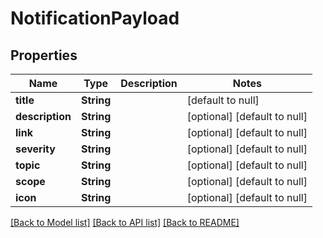 # NotificationPayload
## Properties

| Name | Type | Description | Notes |
|------------ | ------------- | ------------- | -------------|
| **title** | **String** |  | [default to null] |
| **description** | **String** |  | [optional] [default to null] |
| **link** | **String** |  | [optional] [default to null] |
| **severity** | **String** |  | [optional] [default to null] |
| **topic** | **String** |  | [optional] [default to null] |
| **scope** | **String** |  | [optional] [default to null] |
| **icon** | **String** |  | [optional] [default to null] |

[[Back to Model list]](../README.md#documentation-for-models) [[Back to API list]](../README.md#documentation-for-api-endpoints) [[Back to README]](../README.md)

